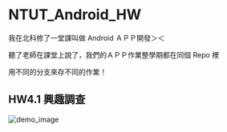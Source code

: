 # NTUT_Android_HW

我在北科修了一堂課叫做 Android ＡＰＰ開發＞＜<br>

聽了老師在課堂上說了，我們的ＡＰＰ作業整學期都在同個 Repo 裡<br>

用不同的分支來存不同的作業！

## HW4.1 興趣調查

![demo_image](https://gitea.ntut.com.tw/PinLin/NTUT_Android_HW/raw/branch/HW4.1/image/demo.png)